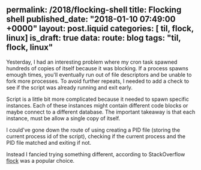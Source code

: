 permalink: /2018/flocking-shell
title: Flocking shell
published_date: "2018-01-10 07:49:00 +0000"
layout: post.liquid
categories: [ til, flock, linux]
is_draft: true
data:
  route: blog
  tags: "til, flock, linux"
---
Yesterday, I had an interesting problem where my cron task spawned hundreds of copies of itself because it was blocking. If a  process spawns emough times, you'll eventually run out of file descriptors and be unable to fork more processes. To avoid further repeats, I needed to add a check to see if the script was already running and exit early.

Script is a little bit more complicated because it needed to spawn specific instances. Each of these instances might contain different code blocks or maybe connect to a different database. The important takeaway is that each instance, must be allow a single copy of itself.

I could've gone down the route of using creating a PID file (storing the current process id of the script), checking if the current process and the PID file matched and exiting if not.

Instead I fancied trying something different, according to StackOverflow [flock](https://linux.die.net/man/1/flock) was a popular choice.
